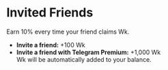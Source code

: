 # Invited Friends

Earn 10% every time your friend claims Wk.

* **Invite a friend:** +100 Wk
* **Invite a friend with Telegram Premium:** +1,000 Wk\
  Wk will be automatically added to your balance.
